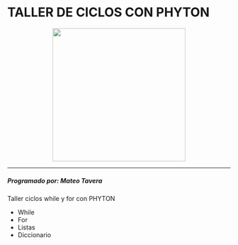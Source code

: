 # TALLER DE CICLOS CON PHYTON
<p align= "center">
<img src="https://firebasestorage.googleapis.com/v0/b/phytonjuevesmtr.appspot.com/o/PY0.jpg?alt=media&token=de7e2812-a3e2-42a0-a4c0-ae38f49d7e7a" width="300" height ="300">
</p>

***
##### Programado por: Mateo Tavera
Taller ciclos while y for con PHYTON
- While 
- For
- Listas
- Diccionario
